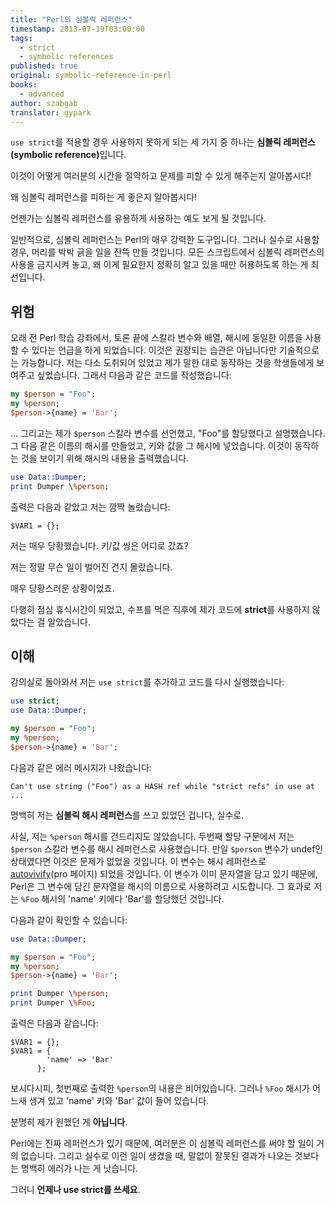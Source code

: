 ```yaml
---
title: "Perl의 심볼릭 레퍼런스"
timestamp: 2013-07-19T03:00:00
tags:
  - strict
  - symbolic references
published: true
original: symbolic-reference-in-perl
books:
  - advanced
author: szabgab
translator: gypark
---
```



`use strict`를 적용할 경우 사용하지 못하게 되는 세 가지 중 하나는
<b>심볼릭 레퍼런스 (symbolic reference)</b>입니다.

이것이 어떻게 여러분의 시간을 절약하고 문제를 피할 수 있게 해주는지 알아봅시다!

왜 심볼릭 레퍼런스를 피하는 게 좋은지 알아봅시다!

언젠가는 심볼릭 레퍼런스를 유용하게 사용하는 예도 보게 될 것입니다.


일반적으로, 심볼릭 레퍼런스는 Perl의 매우 강력한 도구입니다. 그러나 실수로 사용할 경우, 머리를
박박 긁을 일을 잔뜩 만들 것입니다. 모든 스크립트에서 심볼릭 레퍼런스의 사용을 금지시켜 놓고, 왜
이게 필요한지 정확히 알고 있을 때만 허용하도록 하는 게 최선입니다.

## 위험

오래 전 Perl 학습 강좌에서, 토론 끝에 스칼라 변수와 배열, 해시에 동일한 이름을 사용할 수 있다는 언급을
하게 되었습니다. 이것은 권장되는 습관은 아닙니다만 기술적으로는 가능합니다. 저는 다소 도취되어 있었고
제가 말한 대로 동작하는 것을 학생들에게 보여주고 싶었습니다. 그래서 다음과 같은 코드를 작성했습니다:

```perl
my $person = "Foo";
my %person;
$person->{name} = 'Bar';
```

... 그리고는 제가 `$person` 스칼라 변수를 선언했고, "Foo"를 할당했다고 설명했습니다.
그 다음 같은 이름의 해시를 만들었고, 키와 값을 그 해시에 넣었습니다. 이것이 동작하는 것을 보이기 위해
해시의 내용을 출력했습니다.

```perl
use Data::Dumper;
print Dumper \%person;
```

출력은 다음과 같았고 저는 깜짝 놀랐습니다:

```
$VAR1 = {};
```

저는 매우 당황했습니다. 키/값 쌍은 어디로 갔죠?

저는 정말 무슨 일이 벌어진 건지 몰랐습니다.

매우 당황스러운 상황이었죠.

다행히 점심 휴식시간이 되었고, 수프를 먹은 직후에 제가 코드에 <b>strict</b>를 사용하지 않았다는 걸
알았습니다.

## 이해

강의실로 돌아와서 저는 `use strict`를 추가하고 코드를 다시 실행했습니다:

```perl
use strict;
use Data::Dumper;

my $person = "Foo";
my %person;
$person->{name} = 'Bar';
```

다음과 같은 에러 메시지가 나왔습니다:

```
Can't use string ("Foo") as a HASH ref while "strict refs" in use at ...
```

명백히 저는 <b>심볼릭 해시 레퍼런스</b>를 쓰고 있었던 겁니다, 실수로.

사실, 저는 `%person` 해시를 건드리지도 않았습니다. 두번째 할당 구문에서 저는
`$person` 스칼라 변수를 해시 레퍼런스로 사용했습니다. 만일 `$person` 변수가 undef인 상태였다면
이것은 문제가 없었을 것입니다. 이 변수는 해시 레퍼런스로
[autovivify](https://perlmaven.com/autovivification)(pro 페이지)
되었을 것입니다. 이 변수가 이미 문자열을 담고 있기 때문에, Perl은 그 변수에 담긴 문자열을 해시의 이름으로
사용하려고 시도합니다. 그 효과로 저는 `%Foo` 해시의 'name' 키에다 'Bar'를 할당했던 것입니다.

다음과 같이 확인할 수 있습니다:

```perl
use Data::Dumper;

my $person = "Foo";
my %person;
$person->{name} = 'Bar';

print Dumper \%person;
print Dumper \%Foo;
```

출력은 다음과 같습니다:

```
$VAR1 = {};
$VAR1 = {
        'name' => 'Bar'
      };
```

보시다시피, 첫번째로 출력한  `%person`의 내용은 비어있습니다.
그러나 `%Foo` 해시가 어느새 생겨 있고 'name' 키와 'Bar' 값이 들어 있습니다.

분명히 제가 원했던 게 <b>아닙니다</b>.

Perl에는 진짜 레퍼런스가 있기 때문에, 여러분은 이 심볼릭 레퍼런스를 써야 할 일이 거의 없습니다.
그리고 실수로 이런 일이 생겼을 때, 말없이 잘못된 결과가 나오는 것보다는 명백히 에러가 나는 게 낫습니다.

그러니 <b>언제나 use strict를 쓰세요</b>.
